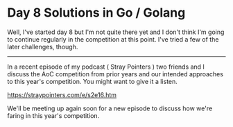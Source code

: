 # Day 8 Solutions in Go / Golang

Well, I've started day 8 but I'm not quite there yet and I don't think I'm going to continue regularly in the competition at this point.  I've tried a few of the later challenges, though.

---

In a recent episode of my podcast ( Stray Pointers ) two friends and I discuss the AoC competition from prior years and our intended approaches to this year's competition.  You might want to give it a listen.

https://straypointers.com/e/s2e16.htm

We'll be meeting up again soon for a new episode to discuss how we're faring in this year's competition.
